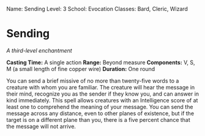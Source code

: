 Name: Sending
Level: 3
School: Evocation
Classes: Bard, Cleric, Wizard

# Sending
_A third-level enchantment_

**Casting Time:** A single action 
**Range:** Beyond measure 
**Components:** V, S, M (a small length of fine copper wire) 
**Duration:** One round 

You can send a brief missive of no more than twenty-five words to a creature with whom you are familiar. The creature will hear the message in their mind, recognize you as the sender if they know you, and can answer in kind immediately. This spell allows creatures with an Intelligence score of at least one to comprehend the meaning of your message. 
You can send the message across any distance, even to other planes of existence, but if the target is on a different plane than you, there is a five percent chance that the message will not arrive. 
